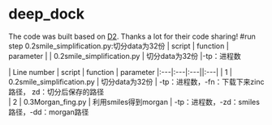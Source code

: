 # deep_dock
The code was built based on [D2](https://github.com/vibudh2209/D2). Thanks a lot for their code sharing!
#run step
0.2smile_simplification.py:切分data为32份
| script | function | parameter |
| 0.2smile_simplification.py | 切分data为32份 |-tp：进程数

| Line number | script | function | parameter
|:---|:---|:---||:---|
| 1 | 0.2smile_simplification.py | 切分data为32份 | -tp：进程数，-fn：下载下来zinc路径， zd：切分后保存的路径            
| 2 | 0.3Morgan_fing.py | 利用smiles得到morgan | -tp：进程数，-zd：smiles路径，-dd：morgan路径
